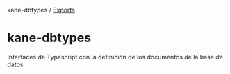 kane-dbtypes / [Exports](modules.md)

# kane-dbtypes

Interfaces de Typescript con la definición de los documentos de la base de datos
